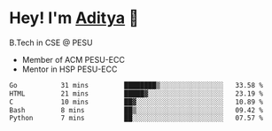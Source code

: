 
# Hey! I'm [Aditya](https://hegde.live) 🌊
B.Tech in CSE @ PESU

 - Member of ACM PESU-ECC
 - Mentor in HSP PESU-ECC

<!--
 [![Years Badge](https://badges.pufler.dev/years/bwaklog)](https://badges.pufler.dev) 
 [![Repos Badge](https://badges.pufler.dev/repos/bwaklog)](https://badges.pufler.dev)
 [![Commits Badge](https://badges.pufler.dev/commits/monthly/bwaklog)](https://badges.pufler.dev)
-->
<!--START_SECTION:waka-->

```txt
Go           31 mins         ████████▒░░░░░░░░░░░░░░░░   33.58 %
HTML         21 mins         █████▓░░░░░░░░░░░░░░░░░░░   23.19 %
C            10 mins         ██▓░░░░░░░░░░░░░░░░░░░░░░   10.89 %
Bash         8 mins          ██▒░░░░░░░░░░░░░░░░░░░░░░   09.42 %
Python       7 mins          ██░░░░░░░░░░░░░░░░░░░░░░░   07.57 %
```

<!--END_SECTION:waka-->
